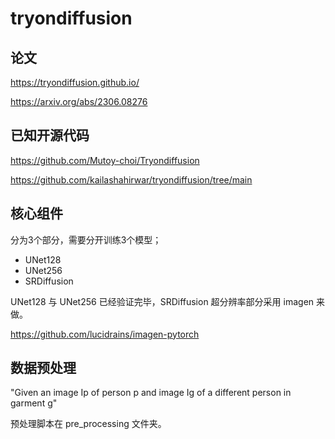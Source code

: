 # tryondiffusion

## 论文

https://tryondiffusion.github.io/

https://arxiv.org/abs/2306.08276

## 已知开源代码

https://github.com/Mutoy-choi/Tryondiffusion

https://github.com/kailashahirwar/tryondiffusion/tree/main

## 核心组件

分为3个部分，需要分开训练3个模型；
- UNet128
- UNet256
- SRDiffusion

UNet128 与 UNet256 已经验证完毕，SRDiffusion 超分辨率部分采用 imagen 来做。

https://github.com/lucidrains/imagen-pytorch

## 数据预处理

"Given an image Ip of person p and image Ig of a different person in garment g"

预处理脚本在 pre_processing 文件夹。